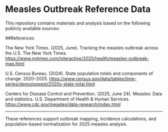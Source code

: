 # Measles Outbreak Reference Data

This repository contains materials and analysis based on the following publicly available sources:

##References

The New York Times. (2025, June). Tracking the measles outbreak across the U.S. The New York Times. https://www.nytimes.com/interactive/2025/health/measles-outbreak-map.html

U.S. Census Bureau. (2024). State population totals and components of change: 2020–2025. https://www.census.gov/data/tables/time-series/demo/popest/2020s-state-total.html

Centers for Disease Control and Prevention. (2025, June 24). Measles: Data and statistics. U.S. Department of Health & Human Services. https://www.cdc.gov/measles/data-research/index.html

---

These references support outbreak mapping, incidence calculations, and population-based normalization for 2025 measles analysis.

